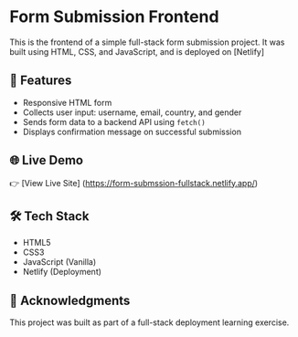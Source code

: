 

# Form Submission Frontend

This is the frontend of a simple full-stack form submission project. It was built using HTML, CSS, and JavaScript, and is deployed on [Netlify]

## 🚀 Features

- Responsive HTML form
- Collects user input: username, email, country, and gender
- Sends form data to a backend API using `fetch()`
- Displays confirmation message on successful submission

## 🌐 Live Demo

👉 [View Live Site] (https://form-submssion-fullstack.netlify.app/)

## 🛠️ Tech Stack

- HTML5
- CSS3
- JavaScript (Vanilla)
- Netlify (Deployment)



## 🤝 Acknowledgments

This project was built as part of a full-stack deployment learning exercise.

